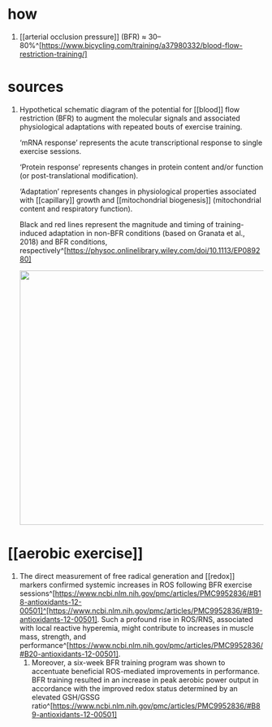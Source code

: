 # how
1. [[arterial occlusion pressure]] (BFR) ≈ 30–80%^[https://www.bicycling.com/training/a37980332/blood-flow-restriction-training/]

# sources
1. Hypothetical schematic diagram of the potential for [[blood]] flow restriction (BFR) to augment the molecular signals and associated physiological adaptations with repeated bouts of exercise training.

	‘mRNA response’ represents the acute transcriptional response to single exercise sessions. 
	
	‘Protein response’ represents changes in protein content and/or function (or post-translational modification).

	‘Adaptation’ represents changes in physiological properties associated with [[capillary]] growth and [[mitochondrial biogenesis]] (mitochondrial content and respiratory function).

	Black and red lines represent the magnitude and timing of training-induced adaptation in non-BFR conditions (based on Granata et al., 2018) and BFR conditions, respectively^[https://physoc.onlinelibrary.wiley.com/doi/10.1113/EP089280]
	
	<img src="https://physoc.onlinelibrary.wiley.com/cms/asset/8c422b57-486e-418a-b904-6cd8d71274db/eph12938-fig-0004-m.jpg" width="500" />
# [[aerobic exercise]]
1. The direct measurement of free radical generation and [[redox]] markers confirmed systemic increases in ROS following BFR exercise sessions^[https://www.ncbi.nlm.nih.gov/pmc/articles/PMC9952836/#B18-antioxidants-12-00501]^[https://www.ncbi.nlm.nih.gov/pmc/articles/PMC9952836/#B19-antioxidants-12-00501]. Such a profound rise in ROS/RNS, associated with local reactive hyperemia, might contribute to increases in muscle mass, strength, and performance^[https://www.ncbi.nlm.nih.gov/pmc/articles/PMC9952836/#B20-antioxidants-12-00501].
	1. Moreover, a six-week BFR training program was shown to accentuate beneficial ROS-mediated improvements in performance. BFR training resulted in an increase in peak aerobic power output in accordance with the improved redox status determined by an elevated GSH/GSSG ratio^[https://www.ncbi.nlm.nih.gov/pmc/articles/PMC9952836/#B89-antioxidants-12-00501]